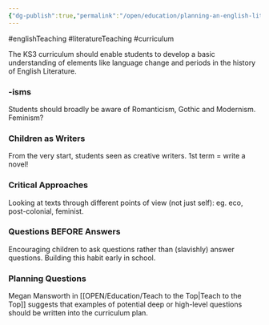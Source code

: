```yaml
---
{"dg-publish":true,"permalink":"/open/education/planning-an-english-literary-curriculum/","dgHomeLink":true,"dgPassFrontmatter":false}
---
```


#englishTeaching #literatureTeaching #curriculum


The KS3 curriculum should enable students to develop a basic understanding of elements like language change and periods in the history of English Literature.

### -isms

Students should broadly be aware of Romanticism, Gothic and Modernism. Feminism?

### Children as Writers

From the very start, students seen as creative writers.
1st term = write a novel!

### Critical Approaches
Looking at texts through different points of view (not just self): eg. eco, post-colonial, feminist.

### Questions BEFORE Answers

Encouraging children to ask questions rather than (slavishly) answer questions. Building this habit early in school.

### Planning Questions 
Megan Mansworth in [[OPEN/Education/Teach to the Top|Teach to the Top]] suggests that examples of potential deep or high-level questions should be written into the curriculum plan.

